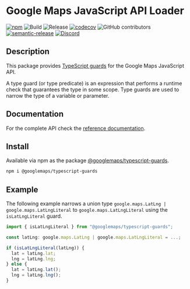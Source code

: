 # Google Maps JavaScript API Loader

[![npm](https://img.shields.io/npm/v/@googlemaps/typescript-guards)](https://www.npmjs.com/package/@googlemaps/typescript-guards)
![Build](https://github.com/googlemaps/js-typescript-guards/workflows/Build/badge.svg)
![Release](https://github.com/googlemaps/js-typescript-guards/workflows/Release/badge.svg)
[![codecov](https://codecov.io/gh/googlemaps/js-typescript-guards/branch/main/graph/badge.svg)](https://codecov.io/gh/googlemaps/js-typescript-guards)
![GitHub contributors](https://img.shields.io/github/contributors/googlemaps/js-typescript-guards?color=green)
[![semantic-release](https://img.shields.io/badge/%20%20%F0%9F%93%A6%F0%9F%9A%80-semantic--release-e10079.svg)](https://github.com/semantic-release/semantic-release)
[![Discord](https://img.shields.io/discord/676948200904589322?color=6A7EC2&logo=discord&logoColor=ffffff)](https://discord.gg/jRteCzP)

## Description

This package provides [TypeScript guards](https://www.typescriptlang.org/docs/handbook/2/narrowing.html#using-type-predicates) for the Google Maps JavaScript API. 

A type guard (or type predicate) is an expression that performs a runtime check that guarantees the type in some scope. Type guards are used to narrow the type of a variable or parameter.

## Documentation

For the complete API check the [reference documentation](https://googlemaps.github.io/js-typescript-guards/index.html).

## Install

Available via npm as the package [@googlemaps/typescript-guards](https://www.npmjs.com/package/@googlemaps/typescript-guards).

```sh
npm i @googlemaps/typescript-guards
```

## Example

The following example narrows a union type `google.maps.LatLng | google.maps.LatLngLiteral` to `google.maps.LatLngLiteral` using the `isLatLngLiteral` guard.

```typescript
import { isLatLngLiteral } from "@googlemaps/typescript-guards";

const latLng: google.maps.LatLng | google.maps.LatLngLiteral = ...;

if (isLatLngLiteral(latLng)) {
  lat = latLng.lat;
  lng = latLng.lng;
} else {
  lat = latLng.lat();
  lng = latLng.lng();
}
```

